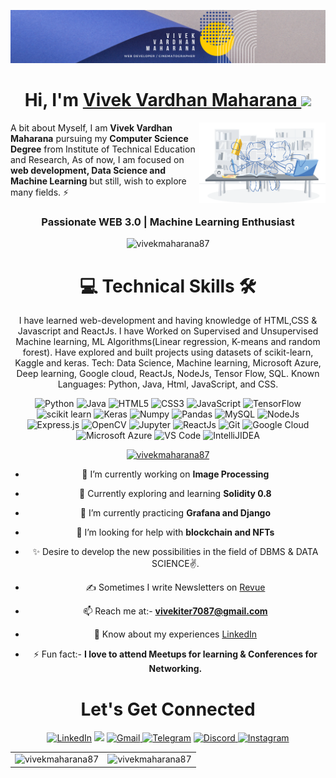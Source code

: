 ![](https://github.com/VivekMaharana87/vivekmaharana87/blob/main/Modern%20business%20linkedin%20banner%20(4).png)
<h1 align="center" >Hi, I'm <a href="https://www.linkedin.com/in/vivek-vardhan-maharana/" target="_blank"> Vivek Vardhan Maharana </a><img src="https://raw.githubusercontent.com/MartinHeinz/MartinHeinz/master/wave.gif" width="30px"></h1>
<img width="40%" align="right"   src="https://github.com/VivekMaharana87/vivekmaharana87/blob/main/workbench.svg" >

A bit about Myself, I am <b>Vivek Vardhan Maharana</b> pursuing my <b>Computer Science Degree</b> from Institute of Technical Education and Research, As of now, I am focused on <b>web development, Data Science and Machine Learning </b> but still, wish to explore many fields. ⚡

<h3 align="center"> Passionate WEB 3.0 | Machine Learning Enthusiast </h3>

<p align="center"> <img src="https://komarev.com/ghpvc/?username=vivekmaharana87&label=Profile%20views&color=0e75b6&style=flat" alt="vivekmaharana87" /> </p>
   <div align="center">

<h1>💻 Technical Skills 🛠</h1>
  
I have learned web-development and having knowledge of HTML,CSS & Javascript and ReactJs. I have Worked on Supervised and Unsupervised Machine learning, ML Algorithms(Linear regression, K-means and random forest). Have explored and built projects using datasets of scikit-learn, Kaggle and keras. Tech: Data Science, Machine learning, Microsoft Azure, Deep learning, Google cloud, ReactJs, NodeJs, Tensor Flow, SQL.
Known Languages: Python, Java, Html, JavaScript, and CSS.

<p align="center"> 
 <img alt="Python" src="https://img.shields.io/badge/python-%2314354C.svg?style=for-the-badge&logo=python&logoColor=white"/>
 <img alt="Java" src="https://img.shields.io/badge/java-%23ED8B00.svg?&style=for-the-badge&logo=java&logoColor=white" />
<img alt="HTML5" src="https://img.shields.io/badge/html5-%23E34F26.svg?&style=for-the-badge&logo=html5&logoColor=white" />
 <img alt="CSS3" src="https://img.shields.io/badge/css3-%231572B6.svg?&style=for-the-badge&logo=css3&logoColor=white" />
 <img alt="JavaScript" src="https://img.shields.io/badge/javascript-%23323330.svg?&style=for-the-badge&logo=javascript&logoColor=%23F7DF1E" />
 <img alt="TensorFlow" src="https://img.shields.io/badge/TensorFlow-FF6F00?style=for-the-badge&logo=TensorFlow&logoColor=white" />
 <img alt="scikit learn" src="https://img.shields.io/badge/scikit_learn-F7931E?style=for-the-badge&logo=scikit-learn&logoColor=white" />  
 <img alt="Keras" src="https://img.shields.io/badge/Keras-D00000?style=for-the-badge&logo=Keras&logoColor=white" />
 <img alt="Numpy" src="https://img.shields.io/badge/Numpy-777BB4?style=for-the-badge&logo=numpy&logoColor=white" />
 <img alt="Pandas" src="https://img.shields.io/badge/Pandas-2C2D72?style=for-the-badge&logo=pandas&logoColor=white" />
 <img alt="MySQL" src="https://img.shields.io/badge/MySQL-00000F?style=for-the-badge&logo=mysql&logoColor=white" />
 <img alt="NodeJs" src="https://img.shields.io/badge/Node.js-339933?style=for-the-badge&logo=nodedotjs&logoColor=white" />
    <img alt="Express.js" src="https://img.shields.io/badge/Express.js-000000?style=for-the-badge&logo=express&logoColor=white" />
    <img alt="OpenCV" src="https://img.shields.io/badge/OpenCV-27338e?style=for-the-badge&logo=OpenCV&logoColor=white" />
    <img alt="Jupyter" src="https://img.shields.io/badge/Jupyter-F37626.svg?&style=for-the-badge&logo=Jupyter&logoColor=white" />
    <img alt="ReactJs" src="https://img.shields.io/badge/React-20232A?style=for-the-badge&logo=react&logoColor=61DAFB" />
    <img alt="Git" src="https://img.shields.io/badge/Git-F05032?style=for-the-badge&logo=git&logoColor=white" />
    <img alt="Google Cloud" src="https://img.shields.io/badge/Google_Cloud-4285F4?style=for-the-badge&logo=google-cloud&logoColor=white" />
    <img alt="Microsoft Azure" src="https://img.shields.io/badge/microsoft%20azure-0089D6?style=for-the-badge&logo=microsoft-azure&logoColor=white" />
    <img alt="VS Code" src="https://img.shields.io/badge/Visual_Studio_Code-0078D4?style=for-the-badge&logo=visual%20studio%20code&logoColor=white" />
    <img alt="IntelliJIDEA" src="https://img.shields.io/badge/IntelliJIDEA-000000.svg?style=for-the-badge&logo=intellij-idea&logoColor=white" />
</p>

<p align="center"> <a href="https://github.com/ryo-ma/github-profile-trophy"><img src="https://github-profile-trophy.vercel.app/?username=vivekmaharana87" alt="vivekmaharana87" /></a> </p>


- 🔭 I’m currently working on **Image Processing**

- 🌱 Currently exploring and learning **Solidity 0.8**

- 👯 I’m currently practicing **Grafana and Django**

- 🤝 I’m looking for help with **blockchain and NFTs**

- ✨ Desire to develop the new possibilities in the field of DBMS & DATA SCIENCE✌.

- ✍ Sometimes I write Newsletters on [Revue](https://www.getrevue.co/profile/vivek87)

- 📫 Reach me at:- **vivekiter7087@gmail.com**

- 📄 Know about my experiences [LinkedIn](https://www.linkedin.com/in/vivek-vardhan-maharana/)

- ⚡ Fun fact:- **I love to attend Meetups for learning & Conferences for Networking.**

 <h1 align="center">Let's Get Connected</h1>

<div align="center">

<a  href="https://www.linkedin.com/in/vivek-vardhan-maharana/" target="_blank"><img alt="LinkedIn" src="https://img.shields.io/badge/linkedin%20-%230077B5.svg?&style=for-the-badge&logo=linkedin&logoColor=white" /></a>
<a href="https://twitter.com/Pixelite3" target="_blank"><img src="https://img.shields.io/badge/twitter-%2300acee.svg?&style=for-the-badge&logo=twitter&logoColor=white&alt=twitter" /></a>
<a href="mailto:vivekiter7087@gmail.com"><img  alt="Gmail" src="https://img.shields.io/badge/Gmail-D14836?style=for-the-badge&logo=gmail&logoColor=white" />
<a  href="https://t.me/Vivek_7087"><img alt=" Telegram" src="https://img.shields.io/badge/Telegram-2CA5E0?style=for-the-badge&logo=telegram&logoColor=white"></a>
<a  href="https://discord.com/users/642349970610978826"><img alt=" Discord" src="https://img.shields.io/badge/Discord-7289DA?style=for-the-badge&logo=discord&logoColor=white">
<a  href="https://www.instagram.com/__.__p.i.x.e.l.i.t.e__.__/"><img alt="Instagram" src="https://img.shields.io/badge/Instagram-E4405F?style=for-the-badge&logo=instagram&logoColor=white">
   </a>
</div>

<table>
  <tr>
    <td><img src="https://github-readme-stats.vercel.app/api?username=vivekmaharana87&show_icons=true&locale=en" alt="vivekmaharana87" />
    <td><img src="https://github-readme-streak-stats.herokuapp.com/?user=vivekmaharana87&" alt="vivekmaharana87" /></td>
  </tr>
</table>

